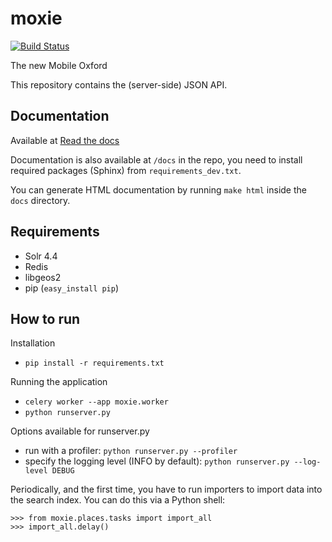 moxie
=====

[![Build Status](https://secure.travis-ci.org/ox-it/moxie.png)](http://travis-ci.org/ox-it/moxie)



The new Mobile Oxford

This repository contains the (server-side) JSON API.

Documentation
-------------

Available at [Read the docs](http://moxie.readthedocs.org/en/latest/)

Documentation is also available at `/docs` in the repo, you need to install required packages (Sphinx) from `requirements_dev.txt`.

You can generate HTML documentation by running `make html` inside the `docs` directory.

Requirements
------------

* Solr 4.4
* Redis
* libgeos2
* pip (`easy_install pip`)

How to run
----------

Installation

* `pip install -r requirements.txt`

Running the application

* `celery worker --app moxie.worker`
* `python runserver.py`

Options available for runserver.py

* run with a profiler: `python runserver.py --profiler`
* specify the logging level (INFO by default): `python runserver.py --log-level DEBUG`

Periodically, and the first time, you have to run importers to import data into the search index.
You can do this via a Python shell:

    >>> from moxie.places.tasks import import_all
    >>> import_all.delay()


